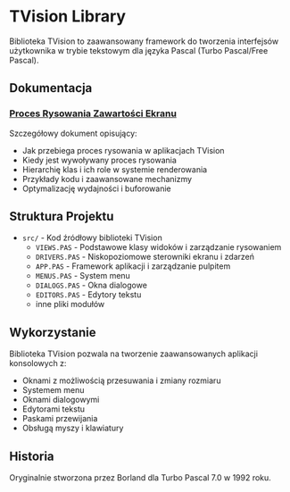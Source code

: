 # TVision Library

Biblioteka TVision to zaawansowany framework do tworzenia interfejsów użytkownika w trybie tekstowym dla języka Pascal (Turbo Pascal/Free Pascal).

## Dokumentacja

### [Proces Rysowania Zawartości Ekranu](PROCES_RYSOWANIA.md)

Szczegółowy dokument opisujący:
- Jak przebiega proces rysowania w aplikacjach TVision
- Kiedy jest wywoływany proces rysowania
- Hierarchię klas i ich role w systemie renderowania
- Przykłady kodu i zaawansowane mechanizmy
- Optymalizację wydajności i buforowanie

## Struktura Projektu

- `src/` - Kod źródłowy biblioteki TVision
  - `VIEWS.PAS` - Podstawowe klasy widoków i zarządzanie rysowaniem
  - `DRIVERS.PAS` - Niskopoziomowe sterowniki ekranu i zdarzeń
  - `APP.PAS` - Framework aplikacji i zarządzanie pulpitem
  - `MENUS.PAS` - System menu
  - `DIALOGS.PAS` - Okna dialogowe
  - `EDITORS.PAS` - Edytory tekstu
  - inne pliki modułów

## Wykorzystanie

Biblioteka TVision pozwala na tworzenie zaawansowanych aplikacji konsolowych z:
- Oknami z możliwością przesuwania i zmiany rozmiaru
- Systemem menu
- Oknami dialogowymi
- Edytorami tekstu
- Paskami przewijania
- Obsługą myszy i klawiatury

## Historia

Oryginalnie stworzona przez Borland dla Turbo Pascal 7.0 w 1992 roku.